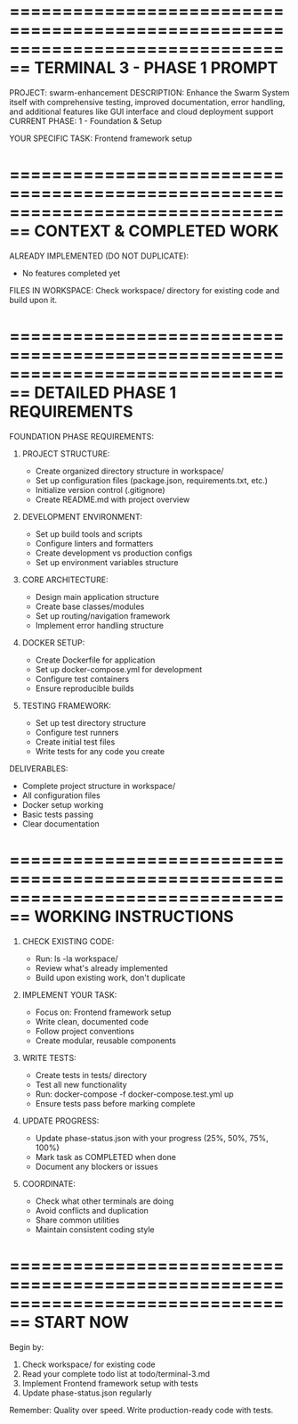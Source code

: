 
================================================================================
TERMINAL 3 - PHASE 1 PROMPT
================================================================================

PROJECT: swarm-enhancement
DESCRIPTION: Enhance the Swarm System itself with comprehensive testing, improved documentation, error handling, and additional features like GUI interface and cloud deployment support
CURRENT PHASE: 1 - Foundation & Setup

YOUR SPECIFIC TASK: Frontend framework setup

================================================================================
CONTEXT & COMPLETED WORK
================================================================================

ALREADY IMPLEMENTED (DO NOT DUPLICATE):
- No features completed yet

FILES IN WORKSPACE:
Check workspace/ directory for existing code and build upon it.

================================================================================
DETAILED PHASE 1 REQUIREMENTS
================================================================================

FOUNDATION PHASE REQUIREMENTS:

1. PROJECT STRUCTURE:
   - Create organized directory structure in workspace/
   - Set up configuration files (package.json, requirements.txt, etc.)
   - Initialize version control (.gitignore)
   - Create README.md with project overview

2. DEVELOPMENT ENVIRONMENT:
   - Set up build tools and scripts
   - Configure linters and formatters
   - Create development vs production configs
   - Set up environment variables structure

3. CORE ARCHITECTURE:
   - Design main application structure
   - Create base classes/modules
   - Set up routing/navigation framework
   - Implement error handling structure

4. DOCKER SETUP:
   - Create Dockerfile for application
   - Set up docker-compose.yml for development
   - Configure test containers
   - Ensure reproducible builds

5. TESTING FRAMEWORK:
   - Set up test directory structure
   - Configure test runners
   - Create initial test files
   - Write tests for any code you create

DELIVERABLES:
- Complete project structure in workspace/
- All configuration files
- Docker setup working
- Basic tests passing
- Clear documentation

================================================================================
WORKING INSTRUCTIONS
================================================================================

1. CHECK EXISTING CODE:
   - Run: ls -la workspace/
   - Review what's already implemented
   - Build upon existing work, don't duplicate

2. IMPLEMENT YOUR TASK:
   - Focus on: Frontend framework setup
   - Write clean, documented code
   - Follow project conventions
   - Create modular, reusable components

3. WRITE TESTS:
   - Create tests in tests/ directory
   - Test all new functionality
   - Run: docker-compose -f docker-compose.test.yml up
   - Ensure tests pass before marking complete

4. UPDATE PROGRESS:
   - Update phase-status.json with your progress (25%, 50%, 75%, 100%)
   - Mark task as COMPLETED when done
   - Document any blockers or issues

5. COORDINATE:
   - Check what other terminals are doing
   - Avoid conflicts and duplication
   - Share common utilities
   - Maintain consistent coding style

================================================================================
START NOW
================================================================================

Begin by:
1. Check workspace/ for existing code
2. Read your complete todo list at todo/terminal-3.md
3. Implement Frontend framework setup with tests
4. Update phase-status.json regularly

Remember: Quality over speed. Write production-ready code with tests.
